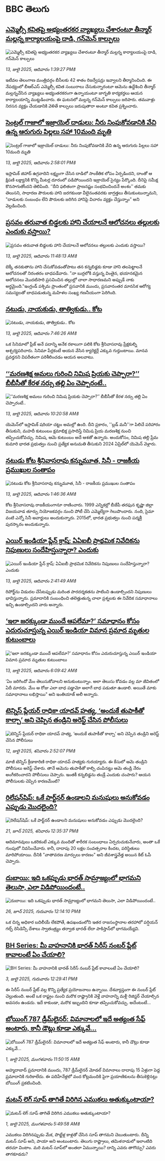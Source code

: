 # BBC తెలుగు## [ఎమ్మెల్సీ కవితపై అభ్యంతరకర వ్యాఖ్యలు చేశారంటూ తీన్మార్ మల్లన్న కార్యాలయంపై దాడి, గన్‌మెన్ కాల్పులు](https://www.bbc.com/telugu/articles/ce834p485m1o?at_campaign=githubrss)![ఎమ్మెల్సీ కవితపై అభ్యంతరకర వ్యాఖ్యలు చేశారంటూ తీన్మార్ మల్లన్న కార్యాలయంపై దాడి, గన్‌మెన్ కాల్పులు](https://ichef.bbci.co.uk/ace/ws/240/cpsprodpb/2e42/live/50b80780-5fe6-11f0-b5c5-012c5796682d.png)_13, జులై 2025, ఆదివారం 1:39:27 PMకి_ఇటీవల తెలంగాణ మంత్రివర్గం బీసీలకు 42 శాతం రిజర్వేషన్లు ఇవ్వాలని తీర్మానించింది. ఈ నేపథ్యంలో బీఆర్ఎస్ ఎమ్మెల్సీ కవిత సంబురాలు చేసుకున్నారంటూ ఆమెను ఉద్దేశించి తీన్మార్ మల్లన్నచేసిన వ్యాఖ్యలు అభ్యంతరకరంగా  ఉన్నాయంటూ జాగృతి కార్యకర్తలు ఆయన కార్యాలయాన్ని ముట్టడించారు. ఈ ఘటనలో మల్లన్న గన్‌మెన్ కాల్పులు జరిపారు.  తమవాళ్లు నిరసన వ్యక్తం చేయడానికి వెళితే  కాల్పులు జరుపుతారా అంటూ కవిత ప్రశ్నించారు.## [సెంట్రల్ గాజాలో ఇజ్రాయెల్ దాడులు:  నీరు నింపుకోవడానికి  వేచి ఉన్న ఆరుగురు పిల్లలు సహా 10మంది మృతి  ](https://www.bbc.com/telugu/articles/clyn78drgpro?at_campaign=githubrss)![సెంట్రల్ గాజాలో ఇజ్రాయెల్ దాడులు:  నీరు నింపుకోవడానికి  వేచి ఉన్న ఆరుగురు పిల్లలు సహా 10మంది మృతి  ](https://ichef.bbci.co.uk/ace/ws/240/cpsprodpb/207e/live/aaaf0f60-5fee-11f0-960d-e9f1088a89fe.jpg)_13, జులై 2025, ఆదివారం 2:58:01 PMకి_ఇస్లామిక్ జిహాద్ ఉగ్రవాదిని లక్ష్యంగా చేసిన దాడిలో సాంకేతిక లోపం ఏర్పడిందని, దాంతో ఆ క్షిపణి లక్ష్యానికి కొన్ని మీటర్ల దూరంలో పడిపోయిందని ఇజ్రాయెల్ సైన్యం పేర్కొంది. దీనిపై సమీక్ష కొనసాగుతోందని  తెలిపింది.  ‘‘దీని ఫలితంగా ప్రాణనష్టం సంభవించిందనే అంశం’’ తమకు తెలుసని, సాధారణ పౌరులకు హాని జరగకుండా వీలైనంతవరకు జాగ్రత్తలు తీసుకుంటున్నామని, "దాడులకు సంబంధం లేని పౌరులకు జరిగిన హానిపై విచారం వ్యక్తం చేస్తున్నాం" అని వెల్లడించింది.## [ప్రసవం తరువాత బిడ్డలకు హాని చేయాలనే ఆలోచనలు తల్లులకు ఎందుకు వస్తాయి? ](https://www.bbc.com/telugu/articles/cx2nve9y0wlo?at_campaign=githubrss)![ప్రసవం తరువాత బిడ్డలకు హాని చేయాలనే ఆలోచనలు తల్లులకు ఎందుకు వస్తాయి? ](https://ichef.bbci.co.uk/ace/ws/240/cpsprodpb/2ba9/live/ae953d80-5fde-11f0-b8a9-551946ef76d7.jpg)_13, జులై 2025, ఆదివారం 11:48:13 AMకి_బెక్కీ తనకుతాను హాని చేసుకోవడంతోపాటు  తన కన్నబిడ్డకు కూడా హాని తలపెట్టాలనే ఆలోచనలతో నిరంతరం బాధపడేవారు. "నా బుర్రలోకి వస్తున్న వింతైన, భయానకమైన ఆలోచనలు మొదటిసారి ప్రసవించిన తల్లుల్లో చాలా సాధారణమని అప్పుడే నాకు అర్థమైంది."ఇంగ్లండ్ పశ్చిమ ప్రాంతంలో ప్రసవానికి ముందు, ప్రసవానంతర మానసిక ఆరోగ్య సమస్యలతో బాధపడుతున్న మహిళల సంఖ్య గణనీయంగా పెరిగింది.## [న‌టుడు, నాయ‌కుడు, తాత్వికుడు.. కోట](https://www.bbc.com/telugu/articles/cp3l8zq5qgxo?at_campaign=githubrss)![న‌టుడు, నాయ‌కుడు, తాత్వికుడు.. కోట](https://ichef.bbci.co.uk/ace/ws/240/cpsprodpb/51d9/live/eb5789a0-5fb4-11f0-8a4b-a3dab0945a19.jpg)_13, జులై 2025, ఆదివారం 7:46:26 AMకి_ఒక సినిమాలో ప్లీజ్ అనే ప‌దాన్ని అనేక ర‌కాలుగా ప‌లికి కోట శ్రీనివాసరావు ప్రేక్షకుల్ని ఆశ్చర్యపరిచారు. సినిమా పేర్ల‌కంటే ఆయ‌న వేసిన క్యారెక్ట‌ర్లే ఎక్కువ గుర్తుంటాయి. మాన‌వ ప్ర‌వ‌ర్తన‌ని విప‌రీతంగా ప‌రిశీలించ‌డం ఆయ‌న అల‌వాటు.## [‘‘మరణశిక్ష అమలు గురించి నిమిష ప్రియకు చెప్పారా?’’ బీబీసీతో  కేరళ నర్సు తల్లి ఏం చెప్పారంటే..](https://www.bbc.com/telugu/articles/c70xdknz4vqo?at_campaign=githubrss)![‘‘మరణశిక్ష అమలు గురించి నిమిష ప్రియకు చెప్పారా?’’ బీబీసీతో  కేరళ నర్సు తల్లి ఏం చెప్పారంటే..](https://ichef.bbci.co.uk/ace/ws/240/cpsprodpb/bfa4/live/3fdf0ba0-5fca-11f0-8755-2f8b5e5e47a7.png)_13, జులై 2025, ఆదివారం 10:20:58 AMకి_యెమెన్‌లో ఇస్లామిక్ షరియా చట్టం అమల్లో ఉంది. దీని ప్రకారం, ''బ్లడ్ మనీ''గా పిలిచే పరిహారం తీసుకుని, మహదీ కుటుంబం క్షమాభిక్ష ప్రసాదిస్తే నిమిష ప్రియ మరణశిక్ష నుంచి తప్పించుకోవచ్చు. నిమిష, ఆమె కుటుంబం అదే ఆశతో ఉన్నారు. అందుకోసం, నిమిష తల్లి ప్రేమ కుమారి భారత ప్రభుత్వం నుంచి ప్రత్యేక అనుమతి తీసుకుని 2024 ఏప్రిల్‌లో యెమెన్ వెళ్లారు.## [నటుడు కోట శ్రీనివాసరావు కన్నుమూత, సినీ - రాజకీయ ప్రముఖుల సంతాపం](https://www.bbc.com/telugu/articles/ckgl03wzgxgo?at_campaign=githubrss)![నటుడు కోట శ్రీనివాసరావు కన్నుమూత, సినీ - రాజకీయ ప్రముఖుల సంతాపం](https://ichef.bbci.co.uk/ace/ws/240/cpsprodpb/dcf4/live/170f4e50-5f8a-11f0-8dcb-f332114bdefb.jpg)_13, జులై 2025, ఆదివారం 1:46:36 AMకి_కోట శ్రీనివాసరావు రాజకీయంగానూ రాణించారు. 1999 ఎన్నికల్లో బీజేపీ తరఫున కృష్ణా జిల్లా విజయవాడ తూర్పు నియోజకవర్గం నుంచి పోటీ చేసి ఎమ్మెల్యేగా గెలుపొందారు. నంది, సైమా వంటి ఎన్నో సినీ అవార్డులు అందుకున్నారు. 2015లో, భారత ప్రభుత్వం నుంచి పద్మశ్రీ పురస్కారం అందుకున్నారు.## [ఎయిర్ ఇండియా ప్లేన్ క్రాష్: ఏఏఐబీ ప్రాథమిక నివేదికను నిపుణులు సందేహిస్తున్నారా? ఎందుకు](https://www.bbc.com/telugu/articles/c14e5nmpgj2o?at_campaign=githubrss)![ఎయిర్ ఇండియా ప్లేన్ క్రాష్: ఏఏఐబీ ప్రాథమిక నివేదికను నిపుణులు సందేహిస్తున్నారా? ఎందుకు](https://ichef.bbci.co.uk/ace/ws/240/cpsprodpb/259b/live/7d0daa60-5f2d-11f0-b5c5-012c5796682d.png)_13, జులై 2025, ఆదివారం 2:41:49 AMకి_రిపోర్ట్‌ను విడుదల చేసేటప్పుడు మరింత పారదర్శకతను పాటించి ఉండాల్సిందని నిపుణులు భావిస్తున్నారు. ప్రమాదానికి సంబంధించి తలెత్తుతున్న చాలా ప్రశ్నలకు ఈ నివేదిక సమాధానాలు ఇచ్చి ఉండాల్సిందని  వారు అన్నారు.## [‘ఇలా జరక్కుండా ముందే ఆపలేమా?’  సమాధానం కోసం ఎదురుచూస్తున్న ఎయిర్ ఇండియా విమాన ప్రమాద మృతుల కుటుంబాలు](https://www.bbc.com/telugu/articles/cev0k1492reo?at_campaign=githubrss)![‘ఇలా జరక్కుండా ముందే ఆపలేమా?’  సమాధానం కోసం ఎదురుచూస్తున్న ఎయిర్ ఇండియా విమాన ప్రమాద మృతుల కుటుంబాలు](https://ichef.bbci.co.uk/ace/ws/240/cpsprodpb/049d/live/2b38e150-5f91-11f0-b5c5-012c5796682d.jpg)_13, జులై 2025, ఆదివారం 6:09:42 AMకి_‘ఏం జరిగిందో మేం తెలుసుకోవాలని అనుకుంటున్నాం. అలా తెలుసు కోవడం వల్ల మా జీవితంలో ఏదీ మారదు. మేం ఆ రోజు ఎలా బాధ పడ్డామో అలాగే బాధ పడుతూ ఉండాలి. అయితే మాకు సమాధానాలు లభిస్తాయి" అని ఇంతియాజ్ అలీ అన్నారు.## [టెన్నిస్ ప్లేయర్  రాధికా యాదవ్ హత్య, ‘అందుకే తుపాకీతో కాల్చా’ అని చెప్పిన తండ్రిని అరెస్ట్ చేసిన పోలీసులు ](https://www.bbc.com/telugu/articles/c1wp4qj50q9o?at_campaign=githubrss)![టెన్నిస్ ప్లేయర్  రాధికా యాదవ్ హత్య, ‘అందుకే తుపాకీతో కాల్చా’ అని చెప్పిన తండ్రిని అరెస్ట్ చేసిన పోలీసులు ](https://ichef.bbci.co.uk/ace/ws/240/cpsprodpb/be71/live/6d9a7be0-5f18-11f0-a4af-c18f521717ae.jpg)_12, జులై 2025, శనివారం 2:52:07 PMకి_మాజీ టెన్నిస్ క్రీడాకారిణి రాధికా యాదవ్ హత్యకు గురయ్యారు. ఈ కేసులో ఆమె తండ్రిని  పోలీసులు అరెస్ట్ చేశారు. తానే ఆమెను తుపాకీతో కాల్చి చంపినట్టు ఆమె తండ్రి   నేరం అంగీకరించారని పోలీసులు చెప్పారు. ఇంతకీ కన్నబిడ్డను తండ్రే ఎందుకు చంపారు? ఆయన పోలీసులకు చెప్పిన కారణమేంటి?## [రిలేషన్‌షిప్: ఒకే పార్ట్‌నర్ ఉండాలని మనుషులు అనుకోవడం ఎప్పుడు మొదలైంది?](https://www.bbc.com/telugu/articles/c62d4j0748vo?at_campaign=githubrss)![రిలేషన్‌షిప్: ఒకే పార్ట్‌నర్ ఉండాలని మనుషులు అనుకోవడం ఎప్పుడు మొదలైంది?](https://ichef.bbci.co.uk/ace/ws/240/cpsprodpb/49dd/live/f64ee1d0-4f53-11f0-a872-8baf78f7d38b.jpg)_21, జూన్ 2025, శనివారం 12:35:37 PMకి_ఆదిమానవులు ఒకరికంటే ఎక్కువ మందితో శారీరక సంబంధాలు ఏర్పరుచుకునేవారు, అంతా ఒకే గుంపులో నివసించేవారు. కానీ, దాదాపు 20 లక్షల సంవత్సరాల కిందట, పరిస్థితులు మారిపోయాయి. దీనికి "వాతావరణ మార్పులు కారణం" అని జీవశాస్త్రవేత్త అయిన కిట్ ఓపీ చెప్పారు.## [దుబాయి: ఇది ఒకప్పుడు భారత్ సామ్రాజ్యంలో భాగమని తెలుసా, ఎలా విడిపోయిందంటే..](https://www.bbc.com/telugu/articles/ce83x3rekyyo?at_campaign=githubrss)![దుబాయి: ఇది ఒకప్పుడు భారత్ సామ్రాజ్యంలో భాగమని తెలుసా, ఎలా విడిపోయిందంటే..](https://ichef.bbci.co.uk/ace/ws/240/cpsprodpb/89c1/live/fbe80b80-5282-11f0-809e-059b7ea85131.jpg)_26, జూన్ 2025, గురువారం 12:14:10 PMకి_ఒక చిన్న అధికార బదిలీయే లేకపోతే, ఉపఖండంలోని ఇతర రాజసంస్థానాల తరహాలో  పర్షియన్ గల్ఫ్ రెసిడెన్సీ దేశాలు స్వాతంత్ర్యం తర్వాత భారత్ లేదా పాకిస్తాన్‌లో భాగమయ్యేవి.## [BH Series: మీ వాహనానికి భారత్ సిరీస్ నంబర్ ప్లేట్ కావాలంటే ఏం చేయాలి?](https://www.bbc.com/telugu/articles/c9dg040gzv6o?at_campaign=githubrss)![BH Series: మీ వాహనానికి భారత్ సిరీస్ నంబర్ ప్లేట్ కావాలంటే ఏం చేయాలి?](https://ichef.bbci.co.uk/ace/ws/240/cpsprodpb/c5c0/live/7facfba0-5801-11f0-b5c5-012c5796682d.jpg)_3, జులై 2025, గురువారం 12:29:41 PMకి_ఈ సిరీస్ నంబర్ ప్లేట్ వల్ల కొన్ని ప్రత్యేక ప్రయోజనాలు ఉన్నాయి. దేశవ్యాప్తంగా ఈ నంబర్ ప్లేట్ చెల్లుతుంది. అంటే ఒక రాష్ట్రం నుంచి మరొక రాష్ట్రానికి వెళ్తే వాహనాన్ని మళ్లీ రిజిస్టర్ చేయాల్సిన అవసరం ఉండదు. ఇదే కాకుండా, మరొక ఇబ్బందిని కూడా తప్పించుకోవచ్చు. అదేంటంటే...## [బోయింగ్ 787 డ్రీమ్‌లైనర్: విమానాలలో ఇదే అత్యంత సేఫ్ అంటారు, కానీ డౌట్లు కూడా ఎక్కువే...](https://www.bbc.com/telugu/articles/c8d664g0dz9o?at_campaign=githubrss)![బోయింగ్ 787 డ్రీమ్‌లైనర్: విమానాలలో ఇదే అత్యంత సేఫ్ అంటారు, కానీ డౌట్లు కూడా ఎక్కువే...](https://ichef.bbci.co.uk/ace/ws/240/cpsprodpb/aebe/live/0ad87b80-5674-11f0-95fc-edf89039c20a.jpg)_1, జులై 2025, మంగళవారం 11:50:15 AMకి_అహ్మదాబాద్ ప్రమాదానికి ముందు, 787 డ్రీమ్‌లైనర్ మోడల్ విమానాలు దాదాపు 15 ఏళ్లుగా పెద్ద ప్రమాదానికి గురికాలేదు. ఈ పదిహేనేళ్లలో వంద కోట్లమందికి  పైగా ప్రయాణికులను తీసుకెళ్లినట్లు బోయింగ్ ప్రకటించింది.## [మటన్ లెగ్ సూప్ తాగితే విరిగిన ఎముకలు అతుక్కుంటాయా?](https://www.bbc.com/telugu/articles/c0l4g92j8kzo?at_campaign=githubrss)![మటన్ లెగ్ సూప్ తాగితే విరిగిన ఎముకలు అతుక్కుంటాయా?](https://ichef.bbci.co.uk/ace/ws/240/cpsprodpb/cffe/live/00bf0e40-4f7e-11f0-8c47-237c2e4015f5.jpg)_1, జులై 2025, మంగళవారం 5:49:58 AMకి_ఎముకలు విరిగినప్పుడు మేక, పొట్టేళ్ల కాళ్లతో చేసిన సూప్ తాగమని చెబుతుంటారు. దీన్ని మటన్ సూప్ అని, పాయా అని అంటుంటారు. తెలుగు రాష్ట్రాలు, తమిళనాడులో ఇలాంటిది తరచూ వింటాం. మరి మటన్ సూప్‌లో అంతలా ఏమున్నాయి? దాన్ని ఎవరు తాగొచ్చు? ఎవరు తాగకూడదు?